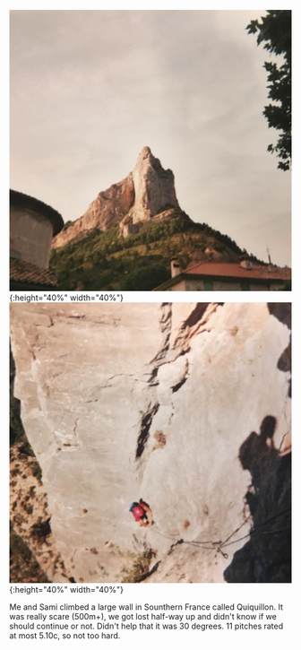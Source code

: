 ![1](/css/IMG_1897.jpeg){:height="40%" width="40%"} ![2](/css/IMG_1898.jpeg){:height="40%" width="40%"}



Me and Sami climbed a large wall in Sounthern France called Quiquillon. It was really scare (500m+), we got lost half-way up and didn't know if we should continue or not. Didn't help that it was 30 degrees. 11 pitches rated at most 5.10c, so not too hard.

